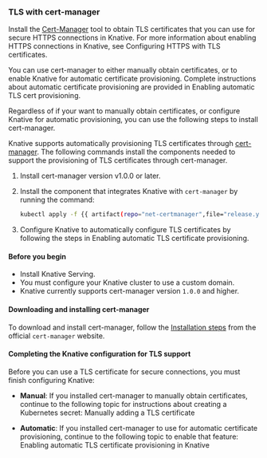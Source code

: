 ### TLS with cert-manager

Install the [Cert-Manager](https://github.com/jetstack/cert-manager) tool to
obtain TLS certificates that you can use for secure HTTPS connections in
Knative. For more information about enabling HTTPS connections in Knative, see Configuring HTTPS with TLS certificates.

You can use cert-manager to either manually obtain certificates, or to enable
Knative for automatic certificate provisioning. Complete instructions about
automatic certificate provisioning are provided in Enabling automatic TLS cert provisioning.

Regardless of if your want to manually obtain certificates, or configure Knative
for automatic provisioning, you can use the following steps to install
cert-manager.

Knative supports automatically provisioning TLS certificates through
[cert-manager](https://cert-manager.io/docs/). The following commands
install the components needed to support the provisioning of TLS certificates
through cert-manager.

1. Install cert-manager version v1.0.0 or later.

1. Install the component that integrates Knative with `cert-manager` by running the command:

    ```bash
    kubectl apply -f {{ artifact(repo="net-certmanager",file="release.yaml")}}
    ```

1. Configure Knative to automatically configure TLS certificates by following the steps in Enabling automatic TLS certificate provisioning.

#### Before you begin

- Install Knative Serving.
- You must configure your Knative cluster to use a custom domain.
- Knative currently supports cert-manager version `1.0.0` and higher.

#### Downloading and installing cert-manager

To download and install cert-manager, follow the [Installation steps](https://cert-manager.io/docs/installation/kubernetes/) from the official `cert-manager` website.

#### Completing the Knative configuration for TLS support

Before you can use a TLS certificate for secure connections, you must finish
configuring Knative:

- **Manual**: If you installed cert-manager to manually obtain certificates,
  continue to the following topic for instructions about creating a Kubernetes
  secret: Manually adding a TLS certificate

- **Automatic**: If you installed cert-manager to use for automatic certificate
  provisioning, continue to the following topic to enable that feature: Enabling automatic TLS certificate provisioning in Knative
